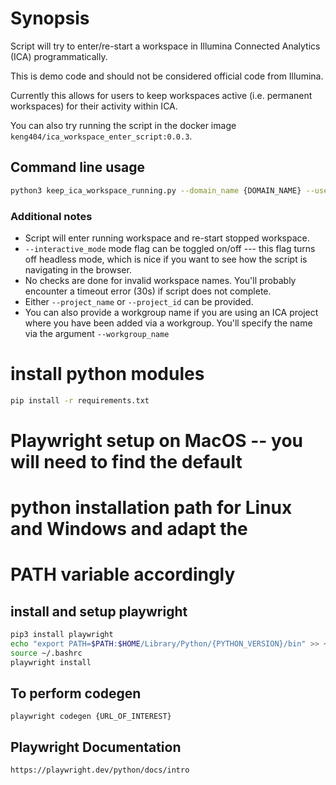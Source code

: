 # Synopsis

Script will try to enter/re-start a workspace in Illumina Connected Analytics (ICA) programmatically.

This is demo code and should not be considered official code from Illumina.

Currently this allows for users to keep workspaces active (i.e. permanent workspaces) for their activity within ICA.

You can also try running the script in the docker image ```keng404/ica_workspace_enter_script:0.0.3```.

## Command line usage

``` bash
python3 keep_ica_workspace_running.py --domain_name {DOMAIN_NAME} --username {USERNAME} --password {PASSWORD} --project_name {ICA_PROJECT_NAME} --workspace_name {WORKSPACE_NAME} --interactive_mode
```

### Additional notes

- Script will enter running workspace and re-start stopped workspace.
- ```--interactive_mode``` mode flag can be toggled on/off --- this flag turns off headless mode, which is nice if you want to see how the script is navigating in the browser.
- No checks are done for invalid workspace names. You'll probably encounter a timeout error (30s) if script does not complete.
- Either ```--project_name``` or ```--project_id``` can be provided.
- You can also provide a workgroup name if you are using an ICA project where you have been added via a workgroup. You'll specify the name via the argument ```--workgroup_name```

# install python modules

```bash
pip install -r requirements.txt
```

# Playwright setup on MacOS -- you will need to find the default
# python installation path for Linux and Windows and adapt the
# PATH variable accordingly

## install and setup playwright

```bash
pip3 install playwright
echo "export PATH=$PATH:$HOME/Library/Python/{PYTHON_VERSION}/bin" >> ~/.bashrc
source ~/.bashrc
playwright install
```

## To perform codegen

```playwright codegen {URL_OF_INTEREST}```


## Playwright Documentation

```https://playwright.dev/python/docs/intro```
